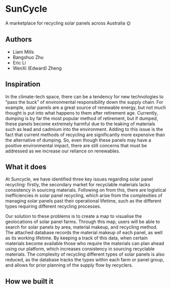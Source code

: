 # SunCycle
A marketplace for recycling solar panels across Australia 🌞

## Authors
 - Liam Mills
 - Bangshuo Zhu
 - Eric Li
 - WenXi (Edward) Zheng

## Inspiration
In the climate-tech space, there can be a tendency for new technologies to “pass the buck” of environmental responsibility down the supply chain. For example, solar panels are a great source of renewable energy, but not much thought is put into what happens to them after retirement age. Currently, dumping is by far the most popular method of retirement, but if dumped, these panels become extremely harmful due to the leaking of materials such as lead and cadmium into the environment. Adding to this issue is the fact that current methods of recycling are significantly more expensive than the alternative of dumping. So, even though these panels may have a positive environmental impact, there are still concerns that must be addressed as we increase our reliance on renewables.

## What it does
At Suncycle, we have identified three key issues regarding solar panel recycling: firstly, the secondary market for recyclable materials lacks consistency in sourcing materials. Following on from this, there are logistical inefficiencies in solar panel recycling, which arise from the complexities of managing solar panels past their operational lifetime, such as the different types requiring different recycling processes.

Our solution to these problems is to create a map to visualise the geolocations of solar panel farms. Through this map, users will be able to search for solar panels by area, material makeup, and recycling method. The attached database records the material makeup of each panel, as well as its working lifetime. By keeping a track of this data, when certain materials become available those who require the materials can plan ahead using our platform, which increases consistency in sourcing recyclable materials. The complexity of recycling different types of solar panels is also reduced, as the database tracks the types within each farm or panel group, and allows for prior planning of the supply flow by recyclers.

## How we built it
